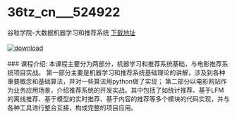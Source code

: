 # 36tz_cn___524922
谷粒学院-大数据机器学习和推荐系统
[下载地址](http://www.36tz.cn/article/524922 "下载地址")
<br/></br>[![download](http://36tz.cn/muke_img/2019_04_4-4-300x188.png "下载地址")](http://www.36tz.cn/article/524922 "下载地址")
<br/></br>### 课程介绍:
本课程主要分为两部分，机器学习和推荐系统基础，与电影推荐系统项目实战。
第一部分主要是机器学习和推荐系统基础理论的讲解，涉及到各种重要概念和基础算法，并对一些算法用python做了实现；
第二部分以电影网站作为业务应用场景，介绍推荐系统的开发实战。其中包括了如统计推荐、基于LFM的离线推荐、基于模型的实时推荐、基于内容的推荐等多个模块的代码实现，并与各种工具进行整合互接，构成完整的项目应用。


